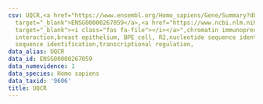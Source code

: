 ```yaml
---
csv: UQCR,<a href="https://www.ensembl.org/Homo_sapiens/Gene/Summary?db=core;g=ENSG00000267059"
  target="_blank">ENSG00000267059</a>,<a href="https://www.ncbi.nlm.nih.gov/pubmed/22863008"
  target="_blank"><i class="fas fa-file"></i></a>",chromatin immunoprecipitation assay,direct
  interaction,breast epithelium, BPE cell, R2,nucleotide sequence identification,nucleotide
  sequence identification,transcriptional regulation,
data_alias: UQCR
data_id: ENSG00000267059
data_numevidence: 1
data_species: Homo sapiens
data_taxid: '9606'
title: UQCR
---
```

